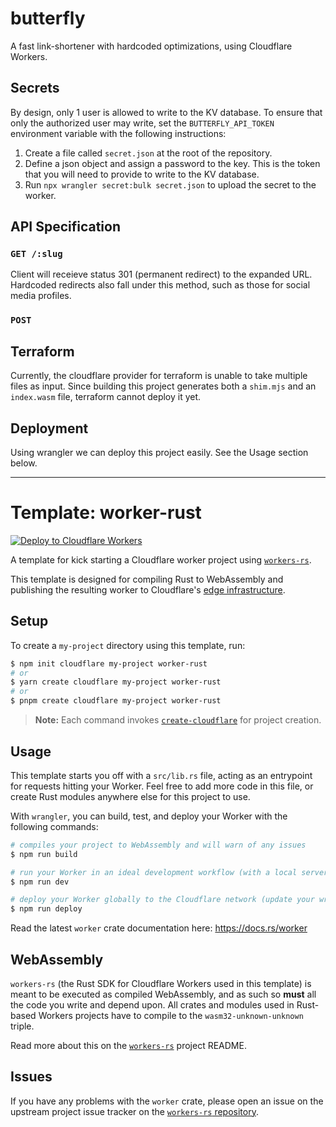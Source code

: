 # butterfly

A fast link-shortener with hardcoded optimizations, using Cloudflare Workers.

## Secrets

By design, only 1 user is allowed to write to the KV database. To ensure that
only the authorized user may write, set the `BUTTERFLY_API_TOKEN` environment
variable with the following instructions:

1. Create a file called `secret.json` at the root of the repository.
2. Define a json object and assign a password to the key. This is the token
that you will need to provide to write to the KV database.
3. Run `npx wrangler secret:bulk secret.json` to upload the secret to the worker.

## API Specification

### `GET /:slug`
Client will receieve status 301 (permanent redirect) to the expanded URL.
Hardcoded redirects also fall under this method, such as those for social media
profiles.

### `POST`

## Terraform

Currently, the cloudflare provider for terraform is unable to take multiple files as input. Since building this project generates both a `shim.mjs` and an `index.wasm` file,
terraform cannot deploy it yet.

## Deployment

Using wrangler we can deploy this project easily. See the Usage section below.

---

# Template: worker-rust

[![Deploy to Cloudflare Workers](https://deploy.workers.cloudflare.com/button)](https://deploy.workers.cloudflare.com/?url=https://github.com/cloudflare/templates/tree/main/worker-rust)

A template for kick starting a Cloudflare worker project using [`workers-rs`](https://github.com/cloudflare/workers-rs).

This template is designed for compiling Rust to WebAssembly and publishing the resulting worker to Cloudflare's [edge infrastructure](https://www.cloudflare.com/network/).

## Setup

To create a `my-project` directory using this template, run:

```sh
$ npm init cloudflare my-project worker-rust
# or
$ yarn create cloudflare my-project worker-rust
# or
$ pnpm create cloudflare my-project worker-rust
```

> **Note:** Each command invokes [`create-cloudflare`](https://www.npmjs.com/package/create-cloudflare) for project creation.

## Usage

This template starts you off with a `src/lib.rs` file, acting as an entrypoint for requests hitting your Worker. Feel free to add more code in this file, or create Rust modules anywhere else for this project to use.

With `wrangler`, you can build, test, and deploy your Worker with the following commands:

```sh
# compiles your project to WebAssembly and will warn of any issues
$ npm run build

# run your Worker in an ideal development workflow (with a local server, file watcher & more)
$ npm run dev

# deploy your Worker globally to the Cloudflare network (update your wrangler.toml file for configuration)
$ npm run deploy
```

Read the latest `worker` crate documentation here: https://docs.rs/worker

## WebAssembly

`workers-rs` (the Rust SDK for Cloudflare Workers used in this template) is meant to be executed as compiled WebAssembly, and as such so **must** all the code you write and depend upon. All crates and modules used in Rust-based Workers projects have to compile to the `wasm32-unknown-unknown` triple.

Read more about this on the [`workers-rs`](https://github.com/cloudflare/workers-rs) project README.

## Issues

If you have any problems with the `worker` crate, please open an issue on the upstream project issue tracker on the [`workers-rs` repository](https://github.com/cloudflare/workers-rs).
